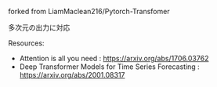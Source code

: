 forked from LiamMaclean216/Pytorch-Transfomer

多次元の出力に対応

Resources:  
* Attention is all you need : https://arxiv.org/abs/1706.03762
* Deep Transformer Models for Time Series Forecasting : https://arxiv.org/abs/2001.08317



